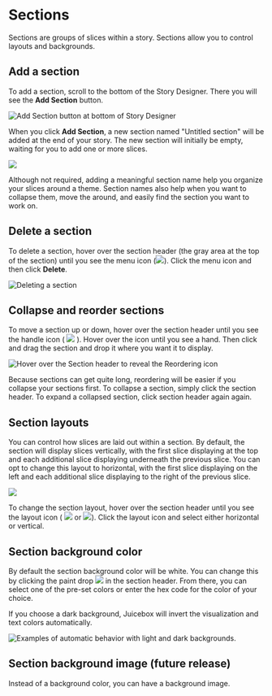 # Sections

Sections are groups of slices within a story. Sections allow you to control layouts and backgrounds.

## Add a section

To add a section, scroll to the bottom of the Story Designer. There you will see the **Add Section** button. 

![Add Section button at bottom of Story Designer](../../.gitbook/assets/image%20%2824%29.png)

When you click **Add Section**, a new section named "Untitled section" will be added at the end of your story. The new section will initially be empty, waiting for you to add one or more slices. 

![](../../.gitbook/assets/image%20%2898%29.png)

Although not required, adding a meaningful section name help you organize your slices around a theme. Section names also help when you want to collapse them, move the around, and easily find the section you want to work on. 

## Delete a section

To delete a section, hover over the section header \(the gray area at the top of the section\) until you see the menu icon \(![](../../.gitbook/assets/ellipsis-h-solid.svg)\). Click the menu icon and then click **Delete**.

![Deleting a section](../../.gitbook/assets/image%20%2823%29.png)

## Collapse and reorder sections

To move a section up or down, hover over the section header until you see the handle icon \( ![](../../.gitbook/assets/screen-shot-2020-07-17-at-4.21.42-pm.png) \). Hover over the icon until you see a hand. Then click and drag the section and drop it where you want it to display.

![Hover over the Section header to reveal the Reordering icon](../../.gitbook/assets/screen-shot-2020-07-17-at-4.17.30-pm.png)

Because sections can get quite long, reordering will be easier if you collapse your sections first. To collapse a section, simply click the section header. To expand a collapsed section, click section header again again.

## Section layouts

You can control how slices are laid out within a section. By default, the section will display slices vertically, with the first slice displaying at the top and each additional slice displaying underneath the previous slice. You can opt to change this layout to horizontal, with the first slice displaying on the left and each additional slice displaying to the right of the previous slice. 

![](../../.gitbook/assets/image%20%285%29.png)

To change the section layout, hover over the section header until you see the layout icon \( ![](../../.gitbook/assets/arrows-alt-v-solid.svg) or ![](../../.gitbook/assets/arrows-alt-h-solid.svg)\). Click the layout icon and select either horizontal or vertical. 

## Section background color

By default the section background color will be white. You can change this by clicking the paint drop ![](../../.gitbook/assets/tint-solid.svg) in the section header. From there, you can select one of the pre-set colors or enter the hex code for the color of your choice.

If you choose a dark background, Juicebox will invert the visualization and text colors automatically.

![Examples of automatic behavior with light and dark backgrounds.](../../.gitbook/assets/light-dark-2048.png)

## Section background image \(future release\)

Instead of a background color, you can have a background image.

